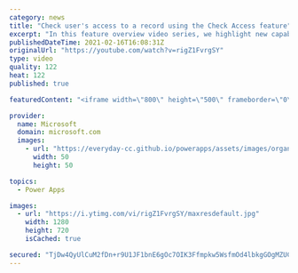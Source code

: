 ```yaml
---
category: news
title: "Check user's access to a record using the Check Access feature"
excerpt: "In this feature overview video series, we highlight new capabilities included in the latest update to Microsoft Power Apps.  This featured product update to Power Apps highlights check access, a new record level security feature admins can use to check and assign security roles.  Get the most out of"
publishedDateTime: 2021-02-16T16:08:31Z
originalUrl: "https://youtube.com/watch?v=rigZ1FvrgSY"
type: video
quality: 122
heat: 122
published: true

featuredContent: "<iframe width=\"800\" height=\"500\" frameborder=\"0\" src=\"https://www.youtube.com/embed/rigZ1FvrgSY\" allow=\"accelerometer; autoplay; encrypted-media; gyroscope; picture-in-picture\" allowfullscreen></iframe>"

provider:
  name: Microsoft
  domain: microsoft.com
  images:
    - url: "https://everyday-cc.github.io/powerapps/assets/images/organizations/microsoft.com-50x50.jpg"
      width: 50
      height: 50

topics:
  - Power Apps

images:
  - url: "https://i.ytimg.com/vi/rigZ1FvrgSY/maxresdefault.jpg"
    width: 1280
    height: 720
    isCached: true

secured: "TjDw4QyUlCuM2fDn+r9U1JF1bnE6gOc7OIK3Ffmpkw5WsfmOd4lbkgGOgMZUCx0+m5P4XA4wdEIsOuCLoed4nkYnQ8QsVDaNauo2E4ff9GanSUWQUg5sJZE1nmsF1ULokj0wAvSfOZP3H1h2OxhB2dvEx2W6LhghaWhZxYcQdVvIXd+RXfABPKwYQujAv8nfynozrBE22g8hbQ8Fsp19Hw/DTsOkLZIJ+M4+evvMmmA7Ts0zZwnPMGnG4dfJVpDHF/FlcqBQGtYoJHveu0e6u+DwEhvyfqTtfhDig8/gxrrbSQBLuBkrTtT/HJZTHA2vZPOvhfBDRzpx7w2MqdPZuPtjGxvhNwQRM4gDa8Jqb4zt25IPL5IFAcsB8nrW75ap88MhKJAZOgbeJ6YjhePt77vzL2WEAVsW7fiUkrrhGKQpVlnknaddZQg0xvDUEgyT;DfzdBVjXwlJENhc/3fegig=="
---
```


